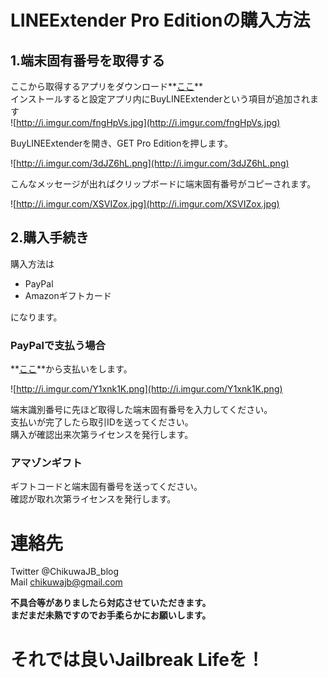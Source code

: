 # LINEExtender Pro Editionの購入方法

## 1.端末固有番号を取得する  
ここから取得するアプリをダウンロード**[ここ](https://www.dropbox.com/s/yzucwsd5ufccndn/com.chikuwa.buylineextender_0.0.1_iphoneos-arm.deb?dl=0)**  
インストールすると設定アプリ内にBuyLINEExtenderという項目が追加されます  
![http://i.imgur.com/fngHpVs.jpg](http://i.imgur.com/fngHpVs.jpg)  

BuyLINEExtenderを開き、GET Pro Editionを押します。  

![http://i.imgur.com/3dJZ6hL.png](http://i.imgur.com/3dJZ6hL.png)  

こんなメッセージが出ればクリップボードに端末固有番号がコピーされます。  

![http://i.imgur.com/XSVIZox.jpg](http://i.imgur.com/XSVIZox.jpg)  

## 2.購入手続き

購入方法は  

- PayPal
- Amazonギフトカード

になります。

### PayPalで支払う場合

**[ここ](http://j.mp/buylineextender)**から支払いをします。  

![http://i.imgur.com/Y1xnk1K.png](http://i.imgur.com/Y1xnk1K.png)  

端末識別番号に先ほど取得した端末固有番号を入力してください。  
支払いが完了したら取引IDを送ってください。  
購入が確認出来次第ライセンスを発行します。  

### アマゾンギフト
ギフトコードと端末固有番号を送ってください。  
確認が取れ次第ライセンスを発行します。  

# 連絡先
Twitter @ChikuwaJB_blog  
Mail chikuwajb@gmail.com

**不具合等がありましたら対応させていただきます。**  
**まだまだ未熟ですのでお手柔らかにお願いします。**

# それでは良いJailbreak Lifeを！



